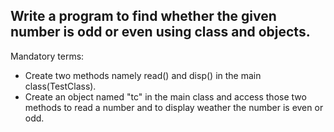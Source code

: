 ## Write a program to find whether the given number is odd or even using class and objects.

Mandatory terms:
- Create two methods namely read() and disp() in the main class(TestClass).
- Create an object named "tc" in the main class and access those two methods to read a number and to display weather the number is even or odd.
